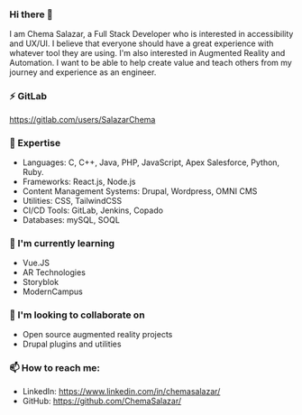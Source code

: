 ### Hi there 👋

I am Chema Salazar, a Full Stack Developer who is interested in accessibility and UX/UI. I believe that everyone should have a great experience with whatever tool they are using. I'm also interested in Augmented Reality and Automation. I want to be able to help create value and teach others from my journey and experience as an engineer. 

### ⚡ GitLab
https://gitlab.com/users/SalazarChema

### 🔭 Expertise

- Languages: C, C++, Java, PHP, JavaScript, Apex Salesforce, Python, Ruby.
- Frameworks: React.js, Node.js
- Content Management Systems: Drupal, Wordpress, OMNI CMS
- Utilities: CSS, TailwindCSS
- CI/CD Tools: GitLab, Jenkins, Copado
- Databases: mySQL, SOQL

### 🌱 I'm currently learning

- Vue.JS
- AR Technologies
- Storyblok 
- ModernCampus


### 👯 I'm looking to collaborate on

- Open source augmented reality projects
- Drupal plugins and utilities

### 📫 How to reach me:

- LinkedIn: https://www.linkedin.com/in/chemasalazar/
- GitHub: https://github.com/ChemaSalazar/ 
<!-- - Email: ChemaSalazar@Outlook.com 
- Twitter: https://twitter.com/CodeWithChema -->

<!--
**ChemaSalazar/ChemaSalazar** is a ✨ _special_ ✨ repository because its `README.md` (this file) appears on your GitHub profile.

Here are some ideas to get you started:

- 🔭 I’m currently working on ...
- 🌱 I’m currently learning ...
- 👯 I’m looking to collaborate on ...
- 🤔 I’m looking for help with ...
- 💬 Ask me about ...
- 📫 How to reach me: ...
- 😄 Pronouns: ...
- ⚡ Fun fact: ...
-->
